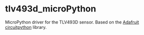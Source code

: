 # tlv493d_microPython
MicroPython driver for the TLV493D sensor. Based on the [Adafruit circuitpython](https://github.com/adafruit/Adafruit_CircuitPython_TLV493D) library.


